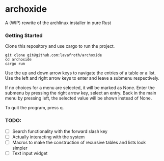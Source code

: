 # archoxide
A (WIP) rewrite of the archlinux installer in pure Rust

### Getting Started

Clone this repository and use cargo to run the project.

```
git clone git@github.com:lavafroth/archoxide
cd archoxide
cargo run
```

Use the up and down arrow keys to navigate the entries of a table or a list.
Use the left and right arrow keys to enter and leave a submenu respectively.

If no choices for a menu are selected, it will be marked as None. Enter the submenu
by pressing the right arrow key, select an entry. Back in the main menu by
pressing left, the selected value will be shown instead of None.

To quit the program, press q.

### TODO:

- [ ] Search functionality with the forward slash key
- [ ] Actually interacting with the system
- [ ] Macros to make the construction of recursive tables and lists look simpler
- [ ] Text input widget

